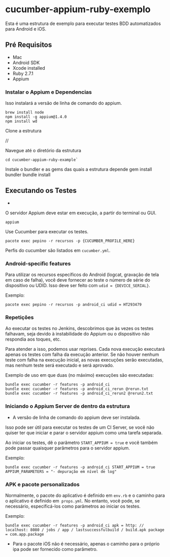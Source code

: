 # cucumber-appium-ruby-exemplo

Esta é uma estrutura de exemplo para executar testes BDD automatizados para Android e iOS.

## Pré Requisitos

* Mac
* Android SDK
* Xcode installed
* Ruby 2.7.1
* Appium

### Instalar o Appium e Dependencias 
Isso instalará a versão de linha de comando do appium.

    brew install node
    npm install -g appium@1.4.0
    npm install wd

Clone a estrutura

// 


Navegue até o diretório da estrutura

    cd cucumber-appium-ruby-example`


Instale o bundler e as gems das quais a estrutura depende
    gem install bundler
    bundle install

## Executando os Testes
* 
O servidor Appium deve estar em execução, a partir do terminal ou GUI.

    appium

Use Cucumber para executar os testes.

    pacote exec pepino -r recursos -p {CUCUMBER_PROFILE_HERE}


Perfis do cucumber são listados em `cucumber.yml`.

### Android-specific features
Para utilizar os recursos específicos do Android (logcat, gravação de tela em caso de falha), você deve fornecer ao teste o número de série do dispositivo ou UDID. Isso deve ser feito com `udid = {DEVICE_SERIAL}`.

Exemplo:

    pacote exec pepino -r recursos -p android_ci udid = HT293479

### Repetições
Ao executar os testes no Jenkins, descobrimos que às vezes os testes falhavam, seja devido à instabilidade do Appium ou o dispositivo não respondia aos toques, etc.

Para atender a isso, podemos usar reprises. Cada nova execução executará apenas os testes com falha da execução anterior. Se não houver nenhum teste com falha na execução inicial, as novas execuções serão executadas, mas nenhum teste será executado e será aprovado.

Exemplo de uso em que duas (no máximo) execuções são executadas:

    bundle exec cucumber -r features -p android_ci
    bundle exec cucumber -r features -p android_ci_rerun @rerun.txt
    bundle exec cucumber -r features -p android_ci_rerun2 @rerun2.txt

### Iniciando o Appium Server de dentro da estrutura

* A versão de linha de comando do appium deve ser instalada.

Isso pode ser útil para executar os testes de um CI Server, se você não quiser ter que iniciar e parar o servidor appium como uma tarefa separada.

Ao iniciar os testes, dê o parâmetro `START_APPIUM = true` e você também pode passar quaisquer parâmetros para o servidor appium.

Exemplo:

    bundle exec cucumber -r features -p android_ci START_APPIUM = true APPIUM_PARAMETERS = "- depuração em nível de log"

### APK e pacote personalizados
Normalmente, o pacote do aplicativo é definido em `env.rb` e o caminho para o aplicativo é definido em` props.yml`. No entanto, você pode, se necessário, especificá-los como parâmetros ao iniciar os testes.

Exemplo:

    bundle exec cucumber -r features -p android_ci apk = http: // localhost: 8080 / jobs / app / lastsuccessfulbuild / build.apk package = com.app.package

* Para o pacote iOS não é necessário, apenas o caminho para o próprio ipa pode ser fornecido como parâmetro.
